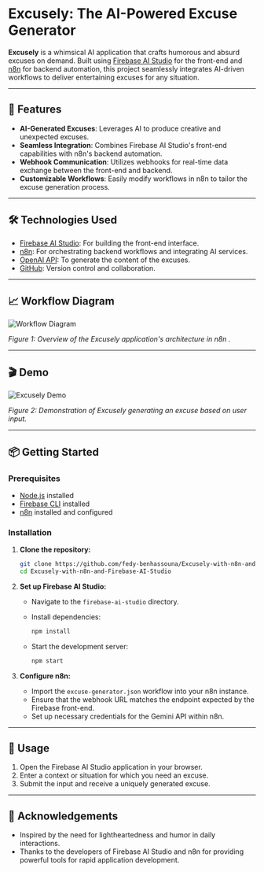 
# Excusely: The AI-Powered Excuse Generator 

**Excusely** is a whimsical AI application that crafts humorous and absurd excuses on demand. Built using [Firebase AI Studio](https://firebase.google.com/products/ai-studio) for the front-end and [n8n](https://n8n.io/) for backend automation, this project seamlessly integrates AI-driven workflows to deliver entertaining excuses for any situation.

---

## 🚀 Features

* **AI-Generated Excuses**: Leverages AI to produce creative and unexpected excuses.
* **Seamless Integration**: Combines Firebase AI Studio's front-end capabilities with n8n's backend automation.
* **Webhook Communication**: Utilizes webhooks for real-time data exchange between the front-end and backend.
* **Customizable Workflows**: Easily modify workflows in n8n to tailor the excuse generation process.

---

## 🛠️ Technologies Used

* [Firebase AI Studio](https://firebase.google.com/products/ai-studio): For building the front-end interface.
* [n8n](https://n8n.io/): For orchestrating backend workflows and integrating AI services.
* [OpenAI API](https://openai.com/api/): To generate the content of the excuses.
* [GitHub](https://github.com/): Version control and collaboration.

---

## 📈 Workflow Diagram

![Workflow Diagram](https://github.com/user-attachments/assets/f18973de-c125-4b4d-a204-067ec6d2479d)

*Figure 1: Overview of the Excusely application's architecture in n8n .*

---

## 🎬 Demo

![Excusely Demo](https://github.com/user-attachments/assets/123c65da-26a0-491e-8f32-ba54f6fcc244)

*Figure 2: Demonstration of Excusely generating an excuse based on user input.*

---

## 📦 Getting Started

### Prerequisites

* [Node.js](https://nodejs.org/en/) installed
* [Firebase CLI](https://firebase.google.com/docs/cli) installed
* [n8n](https://n8n.io/) installed and configured

### Installation

1. **Clone the repository:**

   ```bash
   git clone https://github.com/fedy-benhassouna/Excusely-with-n8n-and-Firebase-AI-Studio.git
   cd Excusely-with-n8n-and-Firebase-AI-Studio
   ```

2. **Set up Firebase AI Studio:**

   * Navigate to the `firebase-ai-studio` directory.

   * Install dependencies:

     ```bash
     npm install
     ```

   * Start the development server:

     ```bash
     npm start
     ```

3. **Configure n8n:**

   * Import the `excuse-generator.json` workflow into your n8n instance.
   * Ensure that the webhook URL matches the endpoint expected by the Firebase front-end.
   * Set up necessary credentials for the Gemini API within n8n.

---

## 🧪 Usage

1. Open the Firebase AI Studio application in your browser.
2. Enter a context or situation for which you need an excuse.
3. Submit the input and receive a uniquely generated excuse.

---

## 🙌 Acknowledgements

* Inspired by the need for lightheartedness and humor in daily interactions.
* Thanks to the developers of Firebase AI Studio and n8n for providing powerful tools for rapid application development.
